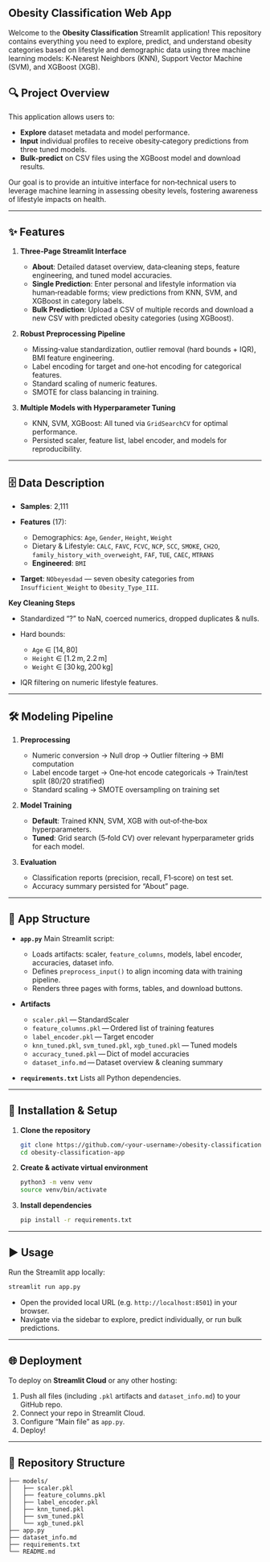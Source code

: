 ## Obesity Classification Web App

Welcome to the **Obesity Classification** Streamlit application! This repository contains everything you need to explore, predict, and understand obesity categories based on lifestyle and demographic data using three machine learning models: K‑Nearest Neighbors (KNN), Support Vector Machine (SVM), and XGBoost (XGB).

## 🔍 Project Overview

This application allows users to:

* **Explore** dataset metadata and model performance.
* **Input** individual profiles to receive obesity‐category predictions from three tuned models.
* **Bulk‐predict** on CSV files using the XGBoost model and download results.

Our goal is to provide an intuitive interface for non‑technical users to leverage machine learning in assessing obesity levels, fostering awareness of lifestyle impacts on health.

---

## ✨ Features

1. **Three‑Page Streamlit Interface**

   * **About**: Detailed dataset overview, data‑cleaning steps, feature engineering, and tuned model accuracies.
   * **Single Prediction**: Enter personal and lifestyle information via human‑readable forms; view predictions from KNN, SVM, and XGBoost in category labels.
   * **Bulk Prediction**: Upload a CSV of multiple records and download a new CSV with predicted obesity categories (using XGBoost).

2. **Robust Preprocessing Pipeline**

   * Missing‐value standardization, outlier removal (hard bounds + IQR), BMI feature engineering.
   * Label encoding for target and one‑hot encoding for categorical features.
   * Standard scaling of numeric features.
   * SMOTE for class balancing in training.

3. **Multiple Models with Hyperparameter Tuning**

   * KNN, SVM, XGBoost: All tuned via `GridSearchCV` for optimal performance.
   * Persisted scaler, feature list, label encoder, and models for reproducibility.

---

## 🗄️ Data Description

* **Samples**: 2,111
* **Features** (17):

  * Demographics: `Age`, `Gender`, `Height`, `Weight`
  * Dietary & Lifestyle: `CALC`, `FAVC`, `FCVC`, `NCP`, `SCC`, `SMOKE`, `CH2O`, `family_history_with_overweight`, `FAF`, `TUE`, `CAEC`, `MTRANS`
  * **Engineered**: `BMI`
* **Target**: `NObeyesdad` — seven obesity categories from `Insufficient_Weight` to `Obesity_Type_III`.

**Key Cleaning Steps**

* Standardized “?” to NaN, coerced numerics, dropped duplicates & nulls.
* Hard bounds:

  * `Age` ∈ \[14, 80]
  * `Height` ∈ \[1.2 m, 2.2 m]
  * `Weight` ∈ \[30 kg, 200 kg]
* IQR filtering on numeric lifestyle features.

---

## 🛠️ Modeling Pipeline

1. **Preprocessing**

   * Numeric conversion → Null drop → Outlier filtering → BMI computation
   * Label encode target → One‑hot encode categoricals → Train/test split (80/20 stratified)
   * Standard scaling → SMOTE oversampling on training set

2. **Model Training**

   * **Default**: Trained KNN, SVM, XGB with out‑of‑the‑box hyperparameters.
   * **Tuned**: Grid search (5‑fold CV) over relevant hyperparameter grids for each model.

3. **Evaluation**

   * Classification reports (precision, recall, F1‑score) on test set.
   * Accuracy summary persisted for “About” page.

---

## 🧩 App Structure

* **`app.py`**
  Main Streamlit script:

  * Loads artifacts: scaler, `feature_columns`, models, label encoder, accuracies, dataset info.
  * Defines `preprocess_input()` to align incoming data with training pipeline.
  * Renders three pages with forms, tables, and download buttons.

* **Artifacts**

  * `scaler.pkl` — StandardScaler
  * `feature_columns.pkl` — Ordered list of training features
  * `label_encoder.pkl` — Target encoder
  * `knn_tuned.pkl`, `svm_tuned.pkl`, `xgb_tuned.pkl` — Tuned models
  * `accuracy_tuned.pkl` — Dict of model accuracies
  * `dataset_info.md` — Dataset overview & cleaning summary

* **`requirements.txt`**
  Lists all Python dependencies.

---

## 🚀 Installation & Setup

1. **Clone the repository**

   ```bash
   git clone https://github.com/<your‑username>/obesity‑classification‑app.git
   cd obesity-classification-app
   ```

2. **Create & activate virtual environment**

   ```bash
   python3 -m venv venv
   source venv/bin/activate
   ```

3. **Install dependencies**

   ```bash
   pip install -r requirements.txt
   ```

---

## ▶️ Usage

Run the Streamlit app locally:

```bash
streamlit run app.py
```

* Open the provided local URL (e.g. `http://localhost:8501`) in your browser.
* Navigate via the sidebar to explore, predict individually, or run bulk predictions.

---

## 🌐 Deployment

To deploy on **Streamlit Cloud** or any other hosting:

1. Push all files (including `.pkl` artifacts and `dataset_info.md`) to your GitHub repo.
2. Connect your repo in Streamlit Cloud.
3. Configure “Main file” as `app.py`.
4. Deploy!

---

## 📁 Repository Structure

```
├── models/                
│   ├── scaler.pkl
│   ├── feature_columns.pkl
│   ├── label_encoder.pkl
│   ├── knn_tuned.pkl
│   ├── svm_tuned.pkl
│   └── xgb_tuned.pkl
├── app.py
├── dataset_info.md
├── requirements.txt
└── README.md
```
